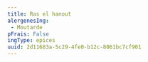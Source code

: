 ```yaml
---
title: Ras el hanout
alergenesIng:
 - Moutarde
pFrais: False
ingType: epices
uuid: 2d11683a-5c29-4fe0-b12c-8061bc7cf901
---
```

